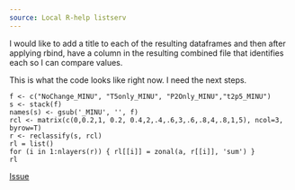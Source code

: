 ```yaml
---
source: Local R-help listserv
---
```


I would like to add a title to each of the resulting dataframes and then after applying rbind, have a column in the resulting combined file that identifies each so I can compare values. 

This is what the code looks like right now. I need the next steps. 

```
f <- c("NoChange_MINU", "T5only_MINU", "P2Only_MINU","t2p5_MINU")
s <- stack(f)
names(s) <- gsub('_MINU', '', f)
rcl <- matrix(c(0,0.2,1, 0.2, 0.4,2,.4,.6,3,.6,.8,4,.8,1,5), ncol=3, byrow=T)
r <- reclassify(s, rcl)
rl = list()
for (i in 1:nlayers(r)) { rl[[i]] = zonal(a, r[[i]], 'sum') }
rl
```

[Issue](https://github.com/noamross/zero-dependency-problems/issues/9)